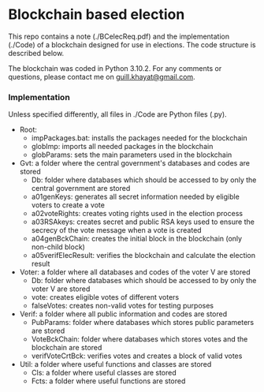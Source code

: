 # Blockchain based election

This repo contains a note (./BCelecReq.pdf) and the implementation (./Code) of a blockchain designed for use in elections. The code structure is described below.

The blockchain was coded in Python 3.10.2. For any comments or questions, please contact me on guill.khayat@gmail.com.

### Implementation

Unless specified differently, all files in ./Code are Python files (.py).

* Root:
  * impPackages.bat: installs the packages needed for the blockchain
  * globImp: imports all needed packages in the blockchain
  * globParams: sets the main parameters used in the blockchain
* Gvt: a folder where the central government's databases and codes are stored
  * Db: folder where databases which should be accessed to by only the central government are stored
  * a01genKeys: generates all secret information needed by eligible voters to create a vote
  * a02voteRights: creates voting rights used in the election process
  * a03RSAkeys: creates secret and public RSA keys used to ensure the secrecy of the vote message when a vote is created
  * a04genBckChain: creates the initial block in the blockchain (only non-child block)
  * a05verifElecResult: verifies the blockchain and calculate the election result
* Voter: a folder where all databases and codes of the voter V are stored
  * Db: folder where databases which should be accessed to by only the voter V are stored
  * vote: creates eligible votes of different voters
  * falseVotes: creates non-valid votes for testing purposes
* Verif: a folder where all public information and codes are stored
  * PubParams: folder where databases which stores public parameters are stored
  * VoteBckChain: folder where databases which stores votes and the blockchain are stored
  * verifVoteCrtBck: verifies votes and creates a block of valid votes
* Util: a folder where useful functions and classes are stored
  * Cls: a folder where useful classes are stored
  * Fcts: a folder where useful functions are stored
